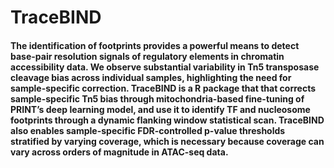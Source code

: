 # TraceBIND
#### The identification of footprints provides a powerful means to detect base-pair resolution signals of regulatory elements in chromatin accessibility data. We observe substantial variability in Tn5 transposase cleavage bias across individual samples, highlighting the need for sample-specific correction. TraceBIND is a R package that that corrects sample-specific Tn5 bias through mitochondria-based fine-tuning of PRINT’s deep learning model, and use it to identify TF and nucleosome footprints through a dynamic flanking window statistical scan. TraceBIND also enables sample-specific FDR-controlled p-value thresholds stratified by varying coverage, which is necessary because coverage can vary across orders of magnitude in ATAC-seq data.
